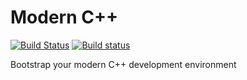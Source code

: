 # Modern C++

[![Build Status](https://travis-ci.org/nedrebo/modern-cpp.svg?branch=master)](https://travis-ci.org/nedrebo/modern-cpp) [![Build status](https://ci.appveyor.com/api/projects/status/ir8qkl7m2pkciimo/branch/master?svg=true)](https://ci.appveyor.com/project/MathiasNedreb/modern-cpp/branch/master)

Bootstrap your modern C++ development environment